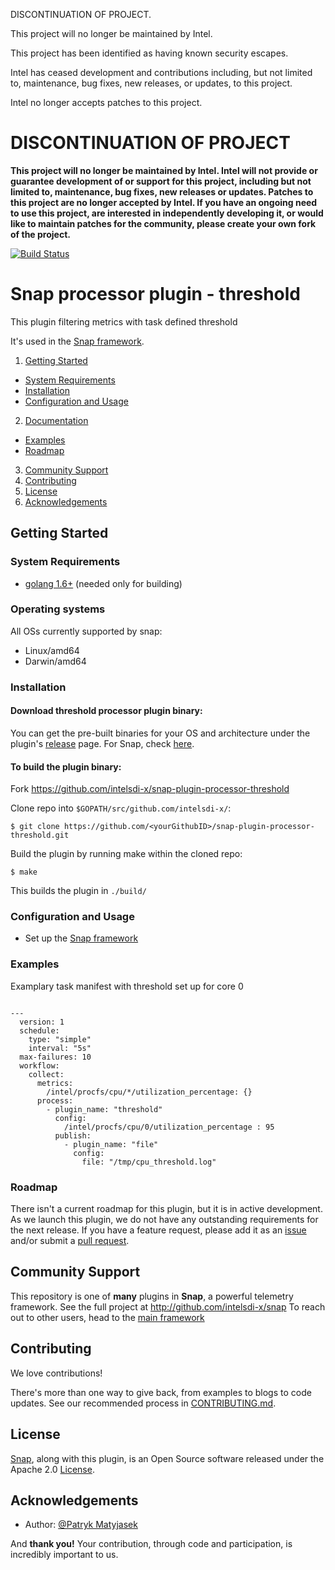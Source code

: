 DISCONTINUATION OF PROJECT. 

This project will no longer be maintained by Intel.

This project has been identified as having known security escapes.

Intel has ceased development and contributions including, but not limited to, maintenance, bug fixes, new releases, or updates, to this project.  

Intel no longer accepts patches to this project.

# DISCONTINUATION OF PROJECT 

**This project will no longer be maintained by Intel.  Intel will not provide or guarantee development of or support for this project, including but not limited to, maintenance, bug fixes, new releases or updates.  Patches to this project are no longer accepted by Intel. If you have an ongoing need to use this project, are interested in independently developing it, or would like to maintain patches for the community, please create your own fork of the project.**


[![Build Status](https://travis-ci.org/intelsdi-x/snap-plugin-processor-threshold.svg?branch=master)](https://travis-ci.org/intelsdi-x/snap-plugin-processor-threshold)

# Snap processor plugin - threshold
This plugin filtering metrics with task defined threshold

It's used in the [Snap framework](http://github.com:intelsdi-x/snap).

1. [Getting Started](#getting-started)
  * [System Requirements](#system-requirements)
  * [Installation](#installation)
  * [Configuration and Usage](#configuration-and-usage)
2. [Documentation](#documentation)
  * [Examples](#examples)
  * [Roadmap](#roadmap)
3. [Community Support](#community-support)
4. [Contributing](#contributing)
5. [License](#license-and-authors)
6. [Acknowledgements](#acknowledgements)

## Getting Started
### System Requirements 
* [golang 1.6+](https://golang.org/dl/) (needed only for building)

### Operating systems
All OSs currently supported by snap:
* Linux/amd64
* Darwin/amd64

### Installation
#### Download threshold processor plugin binary:
You can get the pre-built binaries for your OS and architecture under the plugin's [release](https://github.com/intelsdi-x/snap-plugin-processor-threshold/releases) page.  For Snap, check [here](https://github.com/intelsdi-x/snap/releases).


#### To build the plugin binary:
Fork https://github.com/intelsdi-x/snap-plugin-processor-threshold

Clone repo into `$GOPATH/src/github.com/intelsdi-x/`:

```
$ git clone https://github.com/<yourGithubID>/snap-plugin-processor-threshold.git
```

Build the plugin by running make within the cloned repo:
```
$ make
```
This builds the plugin in `./build/`

### Configuration and Usage
* Set up the [Snap framework](https://github.com/intelsdi-x/snap/blob/master/README.md#getting-started)

### Examples
Examplary task manifest with threshold set up for core 0

```

---
  version: 1
  schedule:
    type: "simple"
    interval: "5s"
  max-failures: 10
  workflow:
    collect:
      metrics:
        /intel/procfs/cpu/*/utilization_percentage: {}
      process:
        - plugin_name: "threshold"
          config:
            /intel/procfs/cpu/0/utilization_percentage : 95
          publish:
            - plugin_name: "file"
              config:
                file: "/tmp/cpu_threshold.log"
```

### Roadmap
There isn't a current roadmap for this plugin, but it is in active development. As we launch this plugin, we do not have any outstanding requirements for the next release. If you have a feature request, please add it as an [issue](https://github.com/intelsdi-x/snap-plugin-processor-threshold/issues/new) and/or submit a [pull request](https://github.com/intelsdi-x/snap-plugin-processor-threshold/pulls).

## Community Support
This repository is one of **many** plugins in **Snap**, a powerful telemetry framework. See the full project at http://github.com/intelsdi-x/snap To reach out to other users, head to the [main framework](https://github.com/intelsdi-x/snap#community-support)

## Contributing
We love contributions!

There's more than one way to give back, from examples to blogs to code updates. See our recommended process in [CONTRIBUTING.md](CONTRIBUTING.md).

## License
[Snap](http://github.com:intelsdi-x/snap), along with this plugin, is an Open Source software released under the Apache 2.0 [License](LICENSE).

## Acknowledgements
* Author: [@Patryk Matyjasek](https://github.com/PatrykMatyjasek/)

And **thank you!** Your contribution, through code and participation, is incredibly important to us.
